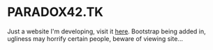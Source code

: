 # PARADOX42.TK

Just a website I'm developing, visit it [here](https://paradox42.tk). Bootstrap being added in, ugliness may horrify certain people, beware of viewing site...
